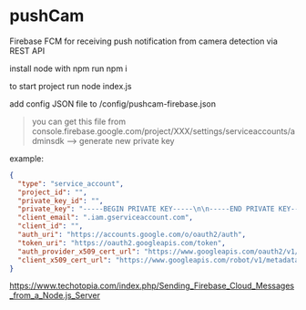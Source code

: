 # pushCam
Firebase FCM for receiving push notification from camera detection via REST API

install node with npm
run npm i

to start project run node index.js

add config JSON file to /config/pushcam-firebase.json
>you can get this file from console.firebase.google.com/project/XXX/settings/serviceaccounts/adminsdk --> generate new private key

example:
```json
{
  "type": "service_account",
  "project_id": "",
  "private_key_id": "",
  "private_key": "-----BEGIN PRIVATE KEY-----\n\n-----END PRIVATE KEY-----\n",
  "client_email": ".iam.gserviceaccount.com",
  "client_id": "",
  "auth_uri": "https://accounts.google.com/o/oauth2/auth",
  "token_uri": "https://oauth2.googleapis.com/token",
  "auth_provider_x509_cert_url": "https://www.googleapis.com/oauth2/v1/certs",
  "client_x509_cert_url": "https://www.googleapis.com/robot/v1/metadata/x509/firebase-adminsdk-.iam.gserviceaccount.com"
}
```


https://www.techotopia.com/index.php/Sending_Firebase_Cloud_Messages_from_a_Node.js_Server

